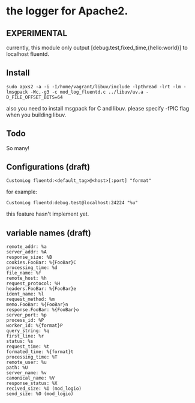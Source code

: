 # the logger for Apache2.

## EXPERIMENTAL

currently, this module only output [debug.test,fixed_time,{hello:world}] to localhost fluentd.

## Install

````
sudo apxs2 -a -i -I/home/vagrant/libuv/include -lpthread -lrt -lm -lmsgpack -Wc,-g3 -c mod_log_fluentd.c ../libuv/uv.a -D_FILE_OFFSET_BITS=64
````

also you need to install msgpack for C and libuv. please specify -fPIC flag when you building libuv.

## Todo

So many!


## Configurations (draft)

````
CustomLog fluentd:<default_tag>@<host>[:port] "format"
````

for example:

````
CustomLog fluentd:debug.test@localhost:24224 "%u"
````

this feature hasn't implement yet.

## variable names (draft)

````
remote_addr: %a
server_addr: %A
response_size: %B
cookies.FooBar: %{FooBar}C
processing_time: %d
file_name: %f
remote_host: %h
request_protocol: %H
headers.FooBar: %{FooBar}e
ident_name: %l
request_method: %m
memo.FooBar: %{FooBar}n
response.FooBar: %{FooBar}o
server_port: %p
process_id: %P
worker_id: %{format}P
query_string: %q
first_line: %r
status: %s
request_time: %t
formated_time: %{format}t
processing_time: %T
remote_user: %u
path: %U
server_name: %v
canonical_name: %V
response_status: %X
recived_size: %I (mod_logio)
send_size: %O (mod_logio)
````
